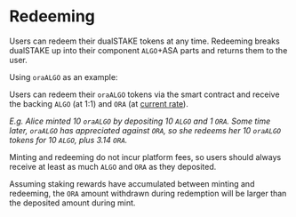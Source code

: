 # Redeeming

Users can redeem their dualSTAKE tokens at any time. Redeeming breaks dualSTAKE up into their component `ALGO`+ASA parts and returns them to the user.

Using `oraALGO` as an example:

Users can redeem their `oraALGO` tokens via the smart contract and receive the backing `ALGO` (at 1:1) and `ORA` (at [current rate](./rate.html)).

_E.g. Alice minted 10 `oraALGO` by depositing 10 `ALGO` and 1 `ORA`. Some time later, `oraALGO` has appreciated against `ORA`, so she redeems her 10 `oraALGO` tokens for 10 `ALGO`, plus 3.14 `ORA`._

Minting and redeeming do not incur platform fees, so users should always receive at least as much `ALGO` and `ORA` as they deposited.

Assuming staking rewards have accumulated between minting and redeeming, the `ORA` amount withdrawn during redemption will be larger than the deposited amount during mint.
